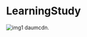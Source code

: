 # LearningStudy

![img1 daumcdn](https://mblogthumb-phinf.pstatic.net/20120626_254/taehun3718_1340711355377OOPb5_JPEG/fsm.JPG?type=w2.png).

